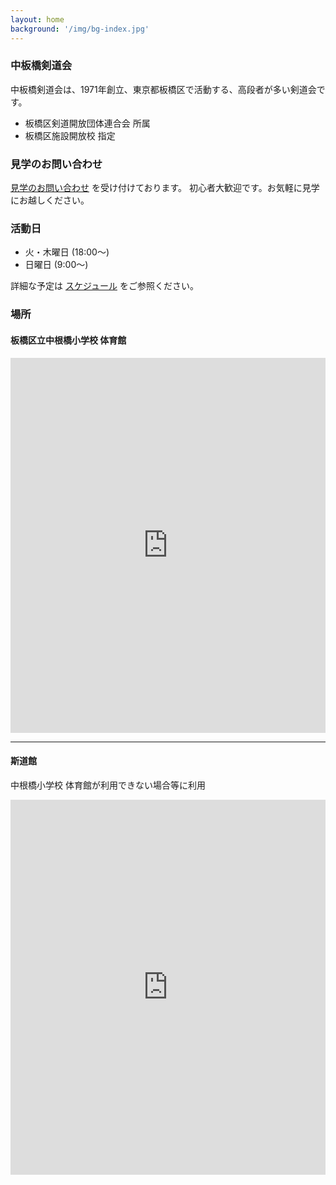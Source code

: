 ```yaml
---
layout: home
background: '/img/bg-index.jpg'
---
```


### 中板橋剣道会

中板橋剣道会は、1971年創立、東京都板橋区で活動する、高段者が多い剣道会です。

* 板橋区剣道開放団体連合会 所属
* 板橋区施設開放校 指定

### 見学のお問い合わせ

[見学のお問い合わせ](contact) を受け付けております。
初心者大歓迎です。お気軽に見学にお越しください。

### 活動日

* 火・木曜日 (18:00〜)
* 日曜日 (9:00〜)

詳細な予定は [スケジュール](schedule) をご参照ください。

### 場所

#### 板橋区立中根橋小学校 体育館

<iframe src="https://www.google.com/maps/embed?pb=!1m18!1m12!1m3!1d3237.831170690722!2d139.69913641929628!3d35.7549541907433!2m3!1f0!2f0!3f0!3m2!1i1024!2i768!4f13.1!3m3!1m2!1s0x601892c8ab701d39%3A0xf26b1735e1afde7!2z5p2_5qmL5Yy656uL5Lit5qC55qmL5bCP5a2m5qCh!5e0!3m2!1sja!2sjp!4v1746616356741!5m2!1sja!2sjp" width="100%" height="600" style="border:0;" allowfullscreen="" loading="lazy" referrerpolicy="no-referrer-when-downgrade"></iframe>

---- 

#### 斯道館

中根橋小学校 体育館が利用できない場合等に利用

<iframe src="https://www.google.com/maps/embed?pb=!1m18!1m12!1m3!1d3237.8295061174285!2d139.6964406!3d35.754995099999995!2m3!1f0!2f0!3f0!3m2!1i1024!2i768!4f13.1!3m3!1m2!1s0x60189372ef71558b%3A0xc990669e65edb5cc!2z5pav6YGT6aSo!5e0!3m2!1sja!2sjp!4v1746786586233!5m2!1sja!2sjp" width="100%" height="600" style="border:0;" allowfullscreen="" loading="lazy" referrerpolicy="no-referrer-when-downgrade"></iframe>


